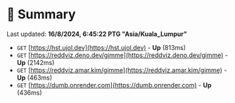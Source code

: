 # 📖 Summary
Last updated: **16/8/2024, 6:45:22 PTG "Asia/Kuala_Lumpur"**

- `GET` [https://hst.ujol.dev](https://hst.ujol.dev) - **Up** (813ms)
- `GET` [https://reddviz.deno.dev/gimme](https://reddviz.deno.dev/gimme) - **Up** (2142ms)
- `GET` [https://reddviz.amar.kim/gimme](https://reddviz.amar.kim/gimme) - **Up** (463ms)
- `GET` [https://dumb.onrender.com](https://dumb.onrender.com) - **Up** (436ms)
